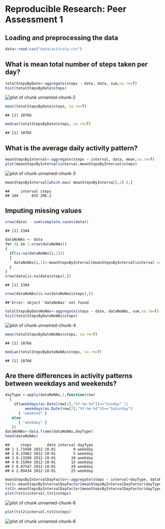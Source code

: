 # Reproducible Research: Peer Assessment 1


## Loading and preprocessing the data


```r
data<-read.csv("data/activity.csv")
```

## What is mean total number of steps taken per day?


```r
totalStepsByDate<-aggregate(steps ~ date, data, sum,na.rm=T)
hist(totalStepsByDate$steps)
```

![plot of chunk unnamed-chunk-2](figure/unnamed-chunk-2.png) 

```r
mean(totalStepsByDate$steps, na.rm=T)
```

```
## [1] 10766
```

```r
median(totalStepsByDate$steps, na.rm=T)
```

```
## [1] 10765
```


## What is the average daily activity pattern?

```r
meanStepsByInterval<-aggregate(steps ~ interval, data, mean,na.rm=T)
plot(meanStepsByInterval$interval,meanStepsByInterval$steps)
```

![plot of chunk unnamed-chunk-3](figure/unnamed-chunk-3.png) 

```r
meanStepsByInterval[which.max( meanStepsByInterval[,2] ),]
```

```
##     interval steps
## 104      835 206.2
```

## Imputing missing values

```r
nrow(data) - sum(complete.cases(data))
```

```
## [1] 2304
```

```r
dataNoNAs <- data
for (i in 1:nrow(dataNoNAs))
{
  if(is.na(dataNoNAs[i,1]))
  {
    dataNoNAs[i,1]<-meanStepsByInterval[meanStepsByInterval$interval == dataNoNAs[i,3],2]
  }
}
nrow(data[is.na(data$steps),])
```

```
## [1] 2304
```

```r
nrow(dataNoNAs[is.na(dataNoNas$steps),])
```

```
## Error: object 'dataNoNas' not found
```

```r
totalStepsByDateNoNAs<-aggregate(steps ~ date, dataNoNAs, sum,na.rm=T)
hist(totalStepsByDateNoNAs$steps)
```

![plot of chunk unnamed-chunk-4](figure/unnamed-chunk-4.png) 

```r
mean(totalStepsByDateNoNAs$steps, na.rm=T)
```

```
## [1] 10766
```

```r
median(totalStepsByDateNoNAs$steps, na.rm=T)
```

```
## [1] 10766
```

## Are there differences in activity patterns between weekdays and weekends?

```r
dayType <-apply(dataNoNAs,1,function(row) 
  {
    if(weekdays(as.Date(row[2],"%Y-%m-%d"))=="Sunday" ||
         weekdays(as.Date(row[2],"%Y-%m-%d"))=="Saturday")
      { "weekend" }
   else
      { "weekday" }
   })
dataNoNAs<-data.frame(dataNoNAs,dayType)
head(dataNoNAs)
```

```
##     steps       date interval dayType
## 1 1.71698 2012-10-01        0 weekday
## 2 0.33962 2012-10-01        5 weekday
## 3 0.13208 2012-10-01       10 weekday
## 4 0.15094 2012-10-01       15 weekday
## 5 0.07547 2012-10-01       20 weekday
## 6 2.09434 2012-10-01       25 weekday
```



```r
meanStepsByIntervalDayFactor<-aggregate(steps ~ interval+dayType, dataNoNAs, mean,na.rm=T)
tst1<-meanStepsByIntervalDayFactor[meanStepsByIntervalDayFactor$dayType=="weekday",]
tst2<-meanStepsByIntervalDayFactor[meanStepsByIntervalDayFactor$dayType=="weekend",]
plot(tst1$interval,tst1$steps)
```

![plot of chunk unnamed-chunk-6](figure/unnamed-chunk-61.png) 

```r
plot(tst2$interval,tst2$steps)
```

![plot of chunk unnamed-chunk-6](figure/unnamed-chunk-62.png) 

